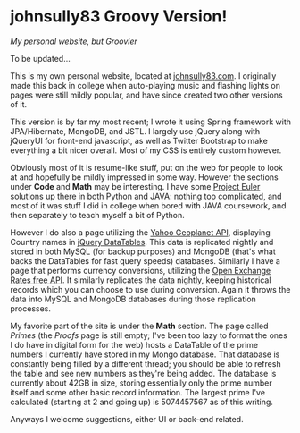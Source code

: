 johnsully83 Groovy Version!
===========

*My personal website, but Groovier*

To be updated...

This is my own personal website, located at [johnsully83.com](http://johnsully83.com).  I originally made this back in college when auto-playing music and flashing lights on pages were still mildly popular, and have since created two other versions of it.  

This version is by far my most recent; I wrote it using Spring framework with JPA/Hibernate, MongoDB, and JSTL.  I largely use jQuery along with jQueryUI for front-end javascript, as well as Twitter Bootstrap to make everything a bit nicer overall.  Most of my CSS is entirely custom however.

Obviously most of it is resume-like stuff, put on the web for people to look at and hopefully be mildly impressed in some way.  However the sections under **Code** and **Math** may be interesting.  I have some [Project Euler](http://projecteuler.net/) solutions up there in both Python and JAVA: nothing too complicated, and most of it was stuff I did in college when bored with JAVA coursework, and then separately to teach myself a bit of Python.

However I do also a page utilizing the [Yahoo Geoplanet API](http://developer.yahoo.com/geo/geoplanet/), displaying Country names in [jQuery DataTables](https://datatables.net/).  This data is replicated nightly and stored in both MySQL (for backup purposes) and MongoDB (that's what backs the DataTables for fast query speeds) databases.  Similarly I have a page that performs currency conversions, utilizing the [Open Exchange Rates free API](https://openexchangerates.org/).  It similarly replicates the data nightly, keeping historical records which you can choose to use during conversion.  Again it throws the data into MySQL and MongoDB databases during those replication processes.

My favorite part of the site is under the **Math** section.  The page called *Primes* (the *Proofs* page is still empty; I've been too lazy to format the ones I do have in digital form for the web) hosts a DataTable of the prime numbers I currently have stored in my Mongo database.  That database is constantly being filled by a different thread; you should be able to refresh the table and see new numbers as they're being added.  The database is currently about 42GB in size, storing essentially only the prime number itself and some other basic record information.  The largest prime I've calculated (starting at 2 and going up) is 5074457567 as of this writing.

Anyways I welcome suggestions, either UI or back-end related.